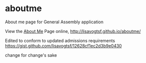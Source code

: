 aboutme
=======

About me page for General Assembly application

View the [About Me](http://lisavogtsf.github.io/aboutme/) Page online, http://lisavogtsf.github.io/aboutme/

Edited to conform to updated admissions requirements
https://gist.github.com/lisavogtsf/12628cf1ec2d3b9e0430

change for change's sake

